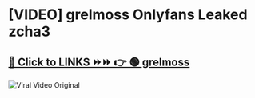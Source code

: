 
 # [VIDEO] grelmoss Onlyfans Leaked zcha3

## <h2><a href="https://clipsfans.com/grelmoss&ref=git">🔗 Click to LINKS ⏩⏩ 👉 🟢 grelmoss </a></h2>

<a href="https://clipsfans.com/grelmoss&ref=git" rel="nofollow" data-target="animated-image.originalLink"><img src="https://i.ibb.co.com/xMMVF88/686577567.gif" alt="Viral Video Original" style="max-width: 100%; display: inline-block;" data-target="animated-image.originalImage"></a>

